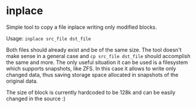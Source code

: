 # inplace
Simple tool to copy a file inplace writing only modified blocks.

Usage:
```inplace src_file dst_file```

Both files should already exist and be of the same size. The tool
doesn't make sense in a general case and ```cp src_file dst_file```
should accomplish the same and more. The only useful situation it
can be used is a filesystem which supports snapshots, like ZFS.
In this case it allows to write only changed data, thus saving
storage space allocated in snapshots of the original data.

The size of block is currently hardcoded to be 128k and can be easily changed in the source :)
